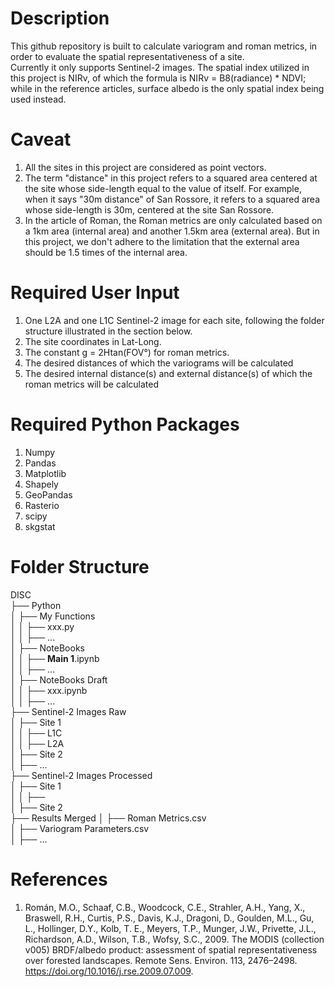 # Description
This github repository is built to calculate variogram and roman metrics, in order to evaluate the spatial representativeness of a site.   
Currently it only supports Sentinel-2 images. 
The spatial index utilized in this project is NIRv, of which the formula is NIRv = B8(radiance) * NDVI; while in the reference articles, surface albedo is the only spatial index being used instead. 

# Caveat
1. All the sites in this project are considered as point vectors. 
2. The term "distance" in this project refers to a squared area centered at the site whose side-length equal to the value of itself. For example, when it says "30m distance" of San Rossore, it refers to a squared area whose side-length is 30m, centered at the site San Rossore.   
3. In the article of Roman, the Roman metrics are only calculated based on a 1km area (internal area) and another 1.5km area (external area). But in this project, we don't adhere to the limitation that the external area should be 1.5 times of the internal area. 

# Required User Input
1. One L2A and one L1C Sentinel-2 image for each site, following the folder structure illustrated in the section below.  
2. The site coordinates in Lat-Long. 
3. The constant g = 2Htan(FOV°) for roman metrics.  
4. The desired distances of which the variograms will be calculated
5. The desired internal distance(s) and external distance(s) of which the roman metrics will be calculated

# Required Python Packages
1. Numpy
2. Pandas
3. Matplotlib
4. Shapely
5. GeoPandas
6. Rasterio
7. scipy
8. skgstat

# Folder Structure
DISC  
├── Python  
│   ├── My Functions  
│   │   ├── xxx.py  
│   │   ├── ...  
│   ├── NoteBooks  
│   │   ├── **Main 1**.ipynb  
│   │   ├── ...  
│   ├── NoteBooks Draft  
│   │   ├── xxx.ipynb  
│   │   ├── ...  
├── Sentinel-2 Images Raw  
│   ├── Site 1  
│   │   ├── L1C  
│   │   ├── L2A  
│   ├── Site 2  
│   ├── ...  
├── Sentinel-2 Images Processed  
│   ├── Site 1  
│   │   ├──   
│   ├── Site 2  
├── Results Merged
│   ├── Roman Metrics.csv  
│   ├── Variogram Parameters.csv  
│   ├── ...  

# References
1. Román, M.O., Schaaf, C.B., Woodcock, C.E., Strahler, A.H., Yang, X., Braswell, R.H., Curtis, P.S., Davis, K.J., Dragoni, D., Goulden, M.L., Gu, L., Hollinger, D.Y., Kolb, T. E., Meyers, T.P., Munger, J.W., Privette, J.L., Richardson, A.D., Wilson, T.B., Wofsy, S.C., 2009. The MODIS (collection v005) BRDF/albedo product: assessment of spatial representativeness over forested landscapes. Remote Sens. Environ. 113, 2476–2498. https://doi.org/10.1016/j.rse.2009.07.009.